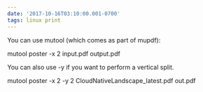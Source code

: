 ```yaml
---
date: '2017-10-16T03:10:00.001-0700'
tags: linux print
---
```


You can use mutool (which comes as part of mupdf):

 mutool poster -x 2 input.pdf output.pdf

You can also use -y if you want to perform a vertical split.


 mutool poster -x 2 -y 2 CloudNativeLandscape_latest.pdf out.pdf
